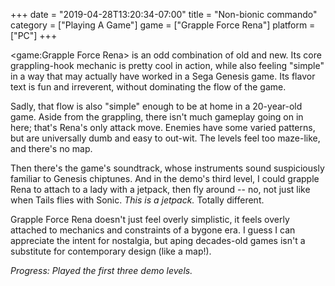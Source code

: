 +++
date = "2019-04-28T13:20:34-07:00"
title = "Non-bionic commando"
category = ["Playing A Game"]
game = ["Grapple Force Rena"]
platform = ["PC"]
+++

<game:Grapple Force Rena> is an odd combination of old and new.  Its core grappling-hook mechanic is pretty cool in action, while also feeling "simple" in a way that may actually have worked in a Sega Genesis game.  Its flavor text is fun and irreverent, without dominating the flow of the game.

Sadly, that flow is also "simple" enough to be at home in a 20-year-old game.  Aside from the grappling, there isn't much gameplay going on in here; that's Rena's only attack move.  Enemies have some varied patterns, but are universally dumb and easy to out-wit.  The levels feel too maze-like, and there's no map.

Then there's the game's soundtrack, whose instruments sound suspiciously familiar to Genesis chiptunes.  And in the demo's third level, I could grapple Rena to attach to a lady with a jetpack, then fly around -- no, not just like when Tails flies with Sonic.  <i>This is a jetpack.</i>  Totally different.

Grapple Force Rena doesn't just feel overly simplistic, it feels overly attached to mechanics and constraints of a bygone era.  I guess I can appreciate the intent for nostalgia, but aping decades-old games isn't a substitute for contemporary design (like a map!).

<i>Progress: Played the first three demo levels.</i>
